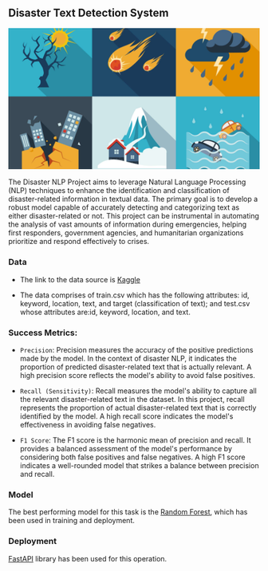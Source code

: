 ## Disaster Text Detection System

![disaster nlp detection](https://github.com/kinoti-m-martin/disater_nlp/blob/main/Image-disasters-and-hazards.jpg)


The Disaster NLP Project aims to leverage Natural Language Processing (NLP) techniques to enhance the identification and classification of disaster-related information in textual data. The primary goal is to develop a robust model capable of accurately detecting and categorizing text as either disaster-related or not. This project can be instrumental in automating the analysis of vast amounts of information during emergencies, helping first responders, government agencies, and humanitarian organizations prioritize and respond effectively to crises.

### Data
- The link to the data source is [Kaggle](https://www.kaggle.com/competitions/nlp-getting-started/data)

- The data comprises of train.csv which has the following attributes: id, keyword, location, text, and target (classification of text); and test.csv whose attributes are:id, keyword, location, and text.

### Success Metrics:

- `Precision`: Precision measures the accuracy of the positive predictions made by the model. In the context of disaster NLP, it indicates the proportion of predicted disaster-related text that is actually relevant. A high precision score reflects the model's ability to avoid false positives.

- `Recall (Sensitivity)`: Recall measures the model's ability to capture all the relevant disaster-related text in the dataset. In this project, recall represents the proportion of actual disaster-related text that is correctly identified by the model. A high recall score indicates the model's effectiveness in avoiding false negatives.

- `F1 Score`: The F1 score is the harmonic mean of precision and recall. It provides a balanced assessment of the model's performance by considering both false positives and false negatives. A high F1 score indicates a well-rounded model that strikes a balance between precision and recall.

### Model
The best performing model for this task is the [Random Forest](https://scikit-learn.org/stable/modules/generated/sklearn.ensemble.RandomForestClassifier.html), which has been used in training and deployment.

### Deployment
[FastAPI](https://fastapi.tiangolo.com/) library has been used for this operation.